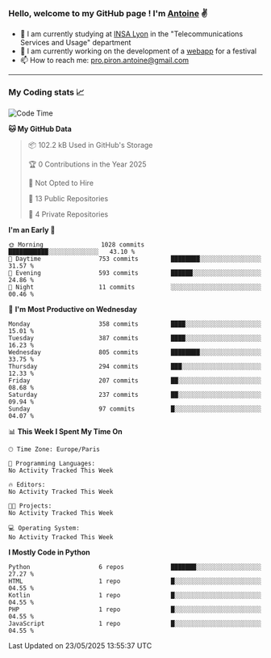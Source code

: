 ### Hello, welcome to my GitHub page ! I'm [Antoine](https://github.com/AntoinePiron) ✌️

- 🌱 I am currently studying at [INSA Lyon](https://www.insa-lyon.fr) in the "Telecommunications Services and Usage" department
- 🔭 I am currently working on the development of a [webapp](https://github.com/24HeuresINSA/Overbookd) for a festival
- 📫 How to reach me: [pro.piron.antoine@gmail.com](mailto:pro.piron.antoine@gmail.com)

---

### My Coding stats 📈
<!--START_SECTION:waka-->
![Code Time](http://img.shields.io/badge/Code%20Time-214%20hrs%209%20mins-blue)

**🐱 My GitHub Data** 

> 📦 102.2 kB Used in GitHub's Storage 
 > 
> 🏆 0 Contributions in the Year 2025
 > 
> 🚫 Not Opted to Hire
 > 
> 📜 13 Public Repositories 
 > 
> 🔑 4 Private Repositories 
 > 
**I'm an Early 🐤** 

```text
🌞 Morning                1028 commits        ███████████░░░░░░░░░░░░░░   43.10 % 
🌆 Daytime                753 commits         ████████░░░░░░░░░░░░░░░░░   31.57 % 
🌃 Evening                593 commits         ██████░░░░░░░░░░░░░░░░░░░   24.86 % 
🌙 Night                  11 commits          ░░░░░░░░░░░░░░░░░░░░░░░░░   00.46 % 
```
📅 **I'm Most Productive on Wednesday** 

```text
Monday                   358 commits         ████░░░░░░░░░░░░░░░░░░░░░   15.01 % 
Tuesday                  387 commits         ████░░░░░░░░░░░░░░░░░░░░░   16.23 % 
Wednesday                805 commits         ████████░░░░░░░░░░░░░░░░░   33.75 % 
Thursday                 294 commits         ███░░░░░░░░░░░░░░░░░░░░░░   12.33 % 
Friday                   207 commits         ██░░░░░░░░░░░░░░░░░░░░░░░   08.68 % 
Saturday                 237 commits         ██░░░░░░░░░░░░░░░░░░░░░░░   09.94 % 
Sunday                   97 commits          █░░░░░░░░░░░░░░░░░░░░░░░░   04.07 % 
```


📊 **This Week I Spent My Time On** 

```text
🕑︎ Time Zone: Europe/Paris

💬 Programming Languages: 
No Activity Tracked This Week

🔥 Editors: 
No Activity Tracked This Week

🐱‍💻 Projects: 
No Activity Tracked This Week

💻 Operating System: 
No Activity Tracked This Week
```

**I Mostly Code in Python** 

```text
Python                   6 repos             ███████░░░░░░░░░░░░░░░░░░   27.27 % 
HTML                     1 repo              █░░░░░░░░░░░░░░░░░░░░░░░░   04.55 % 
Kotlin                   1 repo              █░░░░░░░░░░░░░░░░░░░░░░░░   04.55 % 
PHP                      1 repo              █░░░░░░░░░░░░░░░░░░░░░░░░   04.55 % 
JavaScript               1 repo              █░░░░░░░░░░░░░░░░░░░░░░░░   04.55 % 
```




 Last Updated on 23/05/2025 13:55:37 UTC
<!--END_SECTION:waka-->
